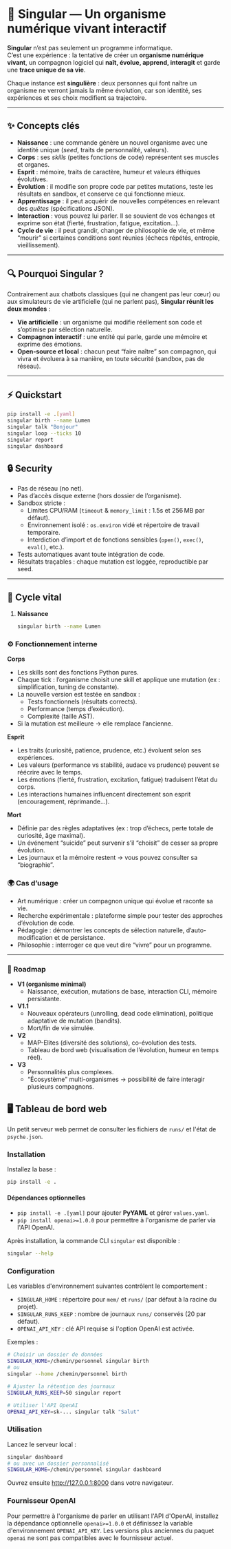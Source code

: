 # 🌱 Singular — Un organisme numérique vivant interactif

**Singular** n’est pas seulement un programme informatique.  
C’est une expérience : la tentative de créer un **organisme numérique vivant**, un compagnon logiciel qui **naît, évolue, apprend, interagit** et garde une **trace unique de sa vie**.

Chaque instance est **singulière** : deux personnes qui font naître un organisme ne verront jamais la même évolution, car son identité, ses expériences et ses choix modifient sa trajectoire.

---

## ✨ Concepts clés

- **Naissance** : une commande génère un nouvel organisme avec une identité unique (*seed*, traits de personnalité, valeurs).  
- **Corps** : ses *skills* (petites fonctions de code) représentent ses muscles et organes.  
- **Esprit** : mémoire, traits de caractère, humeur et valeurs éthiques évolutives.  
- **Évolution** : il modifie son propre code par petites mutations, teste les résultats en sandbox, et conserve ce qui fonctionne mieux.  
- **Apprentissage** : il peut acquérir de nouvelles compétences en relevant des *quêtes* (spécifications JSON).  
- **Interaction** : vous pouvez lui parler. Il se souvient de vos échanges et exprime son état (fierté, frustration, fatigue, excitation…).  
- **Cycle de vie** : il peut grandir, changer de philosophie de vie, et même “mourir” si certaines conditions sont réunies (échecs répétés, entropie, vieillissement).  

---

## 🔍 Pourquoi Singular ?

Contrairement aux chatbots classiques (qui ne changent pas leur cœur) ou aux simulateurs de vie artificielle (qui ne parlent pas), **Singular réunit les deux mondes** :

- **Vie artificielle** : un organisme qui modifie réellement son code et s’optimise par sélection naturelle.  
- **Compagnon interactif** : une entité qui parle, garde une mémoire et exprime des émotions.  
- **Open-source et local** : chacun peut “faire naître” son compagnon, qui vivra et évoluera à sa manière, en toute sécurité (sandbox, pas de réseau).

---

## ⚡ Quickstart

```bash
pip install -e .[yaml]
singular birth --name Lumen
singular talk "Bonjour"
singular loop --ticks 10
singular report
singular dashboard
```

## 🔒 Security

- Pas de réseau (no net).
- Pas d’accès disque externe (hors dossier de l’organisme).
- Sandbox stricte :
  - Limites CPU/RAM (`timeout` & `memory_limit` : 1.5s et 256 MB par défaut).
  - Environnement isolé : `os.environ` vidé et répertoire de travail temporaire.
  - Interdiction d’import et de fonctions sensibles (`open()`, `exec()`, `eval()`, etc.).
- Tests automatiques avant toute intégration de code.
- Résultats traçables : chaque mutation est loggée, reproductible par seed.

---

## 🧬 Cycle vital

1. **Naissance**
   ```bash
   singular birth --name Lumen
   ```

### ⚙️ Fonctionnement interne

**Corps**
- Les skills sont des fonctions Python pures.
- Chaque tick : l’organisme choisit une skill et applique une mutation (ex : simplification, tuning de constante).
- La nouvelle version est testée en sandbox :
  - Tests fonctionnels (résultats corrects).
  - Performance (temps d’exécution).
  - Complexité (taille AST).
- Si la mutation est meilleure → elle remplace l’ancienne.

**Esprit**
- Les traits (curiosité, patience, prudence, etc.) évoluent selon ses expériences.
- Les valeurs (performance vs stabilité, audace vs prudence) peuvent se réécrire avec le temps.
- Les émotions (fierté, frustration, excitation, fatigue) traduisent l’état du corps.
- Les interactions humaines influencent directement son esprit (encouragement, réprimande…).

**Mort**
- Définie par des règles adaptatives (ex : trop d’échecs, perte totale de curiosité, âge maximal).
- Un événement “suicide” peut survenir s’il “choisit” de cesser sa propre évolution.
- Les journaux et la mémoire restent → vous pouvez consulter sa “biographie”.

### 🌍 Cas d’usage
- Art numérique : créer un compagnon unique qui évolue et raconte sa vie.
- Recherche expérimentale : plateforme simple pour tester des approches d’évolution de code.
- Pédagogie : démontrer les concepts de sélection naturelle, d’auto-modification et de persistance.
- Philosophie : interroger ce que veut dire “vivre” pour un programme.

---

### 🚀 Roadmap
- **V1 (organisme minimal)**
  - Naissance, exécution, mutations de base, interaction CLI, mémoire persistante.
- **V1.1**
  - Nouveaux opérateurs (unrolling, dead code elimination), politique adaptative de mutation (bandits).
  - Mort/fin de vie simulée.
- **V2**
  - MAP-Elites (diversité des solutions), co-évolution des tests.
  - Tableau de bord web (visualisation de l’évolution, humeur en temps réel).
- **V3**
  - Personnalités plus complexes.
  - “Écosystème” multi-organismes → possibilité de faire interagir plusieurs compagnons.

## 🖥️ Tableau de bord web

Un petit serveur web permet de consulter les fichiers de `runs/` et l'état de `psyche.json`.

### Installation

Installez la base :

```bash
pip install -e .
```

#### Dépendances optionnelles

- `pip install -e .[yaml]` pour ajouter **PyYAML** et gérer `values.yaml`.
- `pip install openai>=1.0.0` pour permettre à l'organisme de parler via l'API OpenAI.

Après installation, la commande CLI `singular` est disponible :

```bash
singular --help
```
### Configuration

Les variables d'environnement suivantes contrôlent le comportement :

- `SINGULAR_HOME` : répertoire pour `mem/` et `runs/` (par défaut à la racine du projet).
- `SINGULAR_RUNS_KEEP` : nombre de journaux `runs/` conservés (20 par défaut).
- `OPENAI_API_KEY` : clé API requise si l'option OpenAI est activée.

Exemples :

```bash
# Choisir un dossier de données
SINGULAR_HOME=/chemin/personnel singular birth
# ou
singular --home /chemin/personnel birth

# Ajuster la rétention des journaux
SINGULAR_RUNS_KEEP=50 singular report

# Utiliser l'API OpenAI
OPENAI_API_KEY=sk-... singular talk "Salut"
```

### Utilisation

Lancez le serveur local :

```bash
singular dashboard
# ou avec un dossier personnalisé
SINGULAR_HOME=/chemin/personnel singular dashboard
```

Ouvrez ensuite http://127.0.0.1:8000 dans votre navigateur.

### Fournisseur OpenAI

Pour permettre à l'organisme de parler en utilisant l'API d'OpenAI, installez
la dépendance optionnelle ``openai>=1.0.0`` et définissez la variable
d'environnement ``OPENAI_API_KEY``. Les versions plus anciennes du paquet
``openai`` ne sont pas compatibles avec le fournisseur actuel.

